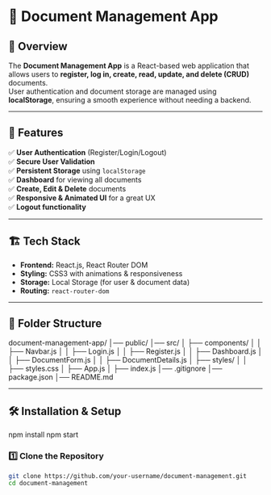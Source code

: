 # 📝 Document Management App

## 🚀 Overview
The **Document Management App** is a React-based web application that allows users to **register, log in, create, read, update, and delete (CRUD)** documents.  
User authentication and document storage are managed using **localStorage**, ensuring a smooth experience without needing a backend.

---

## 🔧 Features
✅ **User Authentication** (Register/Login/Logout)  
✅ **Secure User Validation**  
✅ **Persistent Storage** using `localStorage`  
✅ **Dashboard** for viewing all documents  
✅ **Create, Edit & Delete** documents  
✅ **Responsive & Animated UI** for a great UX  
✅ **Logout functionality**  

---

## 🏗️ Tech Stack
- **Frontend:** React.js, React Router DOM  
- **Styling:** CSS3 with animations & responsiveness  
- **Storage:** Local Storage (for user & document data)  
- **Routing:** `react-router-dom`  

---

## 📂 Folder Structure

document-management-app/ │── public/ │── src/ │ ├── components/ │ │ ├── Navbar.js │ │ ├── Login.js │ │ ├── Register.js │ │ ├── Dashboard.js │ │ ├── DocumentForm.js │ │ ├── DocumentDetails.js │ ├── styles/ │ │ ├── styles.css │ ├── App.js │ ├── index.js │── .gitignore │── package.json │── README.md



---

## 🛠️ Installation & Setup

npm install
npm start

### 1️⃣ **Clone the Repository**
```sh
git clone https://github.com/your-username/document-management.git
cd document-management

